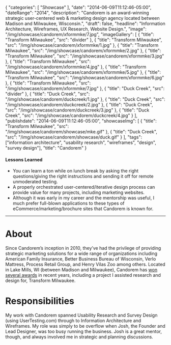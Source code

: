 {
   "categories": [
      "Showcase"
   ],
   "date": "2014-06-09T11:12:46-05:00",
   "dateRange": "2014",
   "description": "Candorem is an award-winning strategic user-centered web & marketing design agency located between Madison and Milwaukee, Wisconsin.",
   "draft": false,
   "headline": "Information Architecture, Wireframes, UX Research, Website Design.",
   "image": "/img/showcase/candorem/xformmke/7.jpg",
   "imageGallery": [
     {
       "title": "Transform Milwaukee",
       "src": "divider"
     },
     {
       "title": "Transform Milwaukee",
       "src": "/img/showcase/candorem/xformmke/1.jpg"
     },
     {
       "title": "Transform Milwaukee",
       "src": "/img/showcase/candorem/xformmke/2.jpg"
     },
     {
       "title": "Transform Milwaukee",
       "src": "/img/showcase/candorem/xformmke/3.jpg"
     },
     {
       "title": "Transform Milwaukee",
       "src": "/img/showcase/candorem/xformmke/4.jpg"
     },
     {
       "title": "Transform Milwaukee",
       "src": "/img/showcase/candorem/xformmke/5.jpg"
     },
     {
       "title": "Transform Milwaukee",
       "src": "/img/showcase/candorem/xformmke/6.jpg"
     },
     {
       "title": "Transform Milwaukee",
       "src": "/img/showcase/candorem/xformmke/7.jpg"
     },
     {
       "title": "Duck Creek",
       "src": "divider"
     },
     {
       "title": "Duck Creek",
       "src": "/img/showcase/candorem/duckcreek/1.jpg"
     },
     {
       "title": "Duck Creek",
       "src": "/img/showcase/candorem/duckcreek/2.jpg"
     },
     {
       "title": "Duck Creek",
       "src": "/img/showcase/candorem/duckcreek/3.jpg"
     },
     {
       "title": "Duck Creek",
       "src": "/img/showcase/candorem/duckcreek/4.jpg"
     }
   ],
   "publishdate": "2014-06-09T11:12:46-05:00",
   "showcaseImg": [
     {
       "title": "Transform Milwaukee",
       "src": "/img/showcase/candorem/showcase/mke.gif"
     },
     {
       "title": "Duck Creek",
       "src": "/img/showcase/candorem/showcase/duck.gif"
     }
   ],
   "tags": ["information architecture", "usability research", "wireframes", "design", "survey design"],
   "title": "Candorem"
}

<div class="tldnr">
  <h4>Lessons Learned</h4>
  <ul>
    <li>You can learn a ton while on lunch break by asking the right questions/giving the right instructions and sending it off for remote unmoderated testing.</li>
    <li>A properly orchestrated user-centered/iterative design process can provide value for many projects, including marketing websites.</li>
    <li>Although it was early in my career and the mentorship was useful, I much prefer full-blown applications to these types of eCommerce/marketing/brochure sites that Candorem is known for. </li>
  </ul>
</div>

---

# About

Since Candorem’s inception in 2010, they’ve had the privilege of providing strategic marketing solutions for a wide range of organizations including American Family Insurance, Better Business Bureau of Wisconsin, Verlo Mattress, Process Retail Group, and Henry Vilas Zoo among others. Located in Lake Mills, WI (between Madison and Milwaukee), Candorem has [won several awards](http://candorem.com/blog/) in recent years, including a project I assisted research and design for, Transform Milwaukee.

# Responsibilities

My work with Candorem spanned Usability Research and Survey Design (using UserTesting.com) through to Information Architecture and Wireframes. My role was simply to be overflow when Josh, the Founder and Lead Designer, was too busy running the business. Josh is a great mentor, though, and always involved me in strategic and planning discussions.
